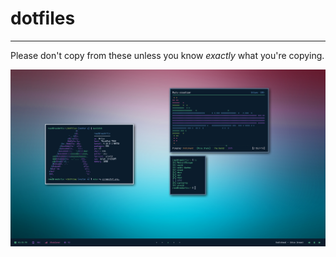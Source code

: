 # dotfiles
---
Please don't copy from these unless you know _exactly_ what you're copying.

![screenshot](screenshot.png)
